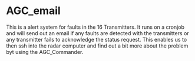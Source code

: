 # AGC_email
This is a alert system for faults in the 16 Transmitters. It runs on a cronjob and will send out an email if any faults are detected with the transmitters or any transmitter fails to acknowledge the status request. This enables us to then ssh into the radar computer and find out a bit more about the problem byt using the AGC_Commander. 
